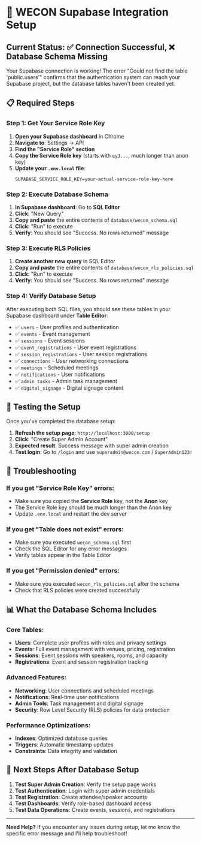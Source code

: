 # 🚀 WECON Supabase Integration Setup

## Current Status: ✅ Connection Successful, ❌ Database Schema Missing

Your Supabase connection is working! The error "Could not find the table 'public.users'" confirms that the authentication system can reach your Supabase project, but the database tables haven't been created yet.

## 📋 Required Steps

### Step 1: Get Your Service Role Key

1. **Open your Supabase dashboard** in Chrome
2. **Navigate to**: Settings → API
3. **Find the "Service Role" section**
4. **Copy the Service Role key** (starts with `eyJ...`, much longer than anon key)
5. **Update your `.env.local` file**:
   ```env
   SUPABASE_SERVICE_ROLE_KEY=your-actual-service-role-key-here
   ```

### Step 2: Execute Database Schema

1. **In Supabase dashboard**: Go to **SQL Editor**
2. **Click**: "New Query"
3. **Copy and paste** the entire contents of `database/wecon_schema.sql`
4. **Click**: "Run" to execute
5. **Verify**: You should see "Success. No rows returned" message

### Step 3: Execute RLS Policies

1. **Create another new query** in SQL Editor
2. **Copy and paste** the entire contents of `database/wecon_rls_policies.sql`
3. **Click**: "Run" to execute
4. **Verify**: You should see "Success. No rows returned" message

### Step 4: Verify Database Setup

After executing both SQL files, you should see these tables in your Supabase dashboard under **Table Editor**:

- ✅ `users` - User profiles and authentication
- ✅ `events` - Event management
- ✅ `sessions` - Event sessions
- ✅ `event_registrations` - User event registrations
- ✅ `session_registrations` - User session registrations
- ✅ `connections` - User networking connections
- ✅ `meetings` - Scheduled meetings
- ✅ `notifications` - User notifications
- ✅ `admin_tasks` - Admin task management
- ✅ `digital_signage` - Digital signage content

## 🔧 Testing the Setup

Once you've completed the database setup:

1. **Refresh the setup page**: `http://localhost:3000/setup`
2. **Click**: "Create Super Admin Account"
3. **Expected result**: Success message with super admin creation
4. **Test login**: Go to `/login` and use `superadmin@wecon.com` / `SuperAdmin123!`

## 🚨 Troubleshooting

### If you get "Service Role Key" errors:
- Make sure you copied the **Service Role** key, not the **Anon** key
- The Service Role key should be much longer than the Anon key
- Update `.env.local` and restart the dev server

### If you get "Table does not exist" errors:
- Make sure you executed `wecon_schema.sql` first
- Check the SQL Editor for any error messages
- Verify tables appear in the Table Editor

### If you get "Permission denied" errors:
- Make sure you executed `wecon_rls_policies.sql` after the schema
- Check that RLS policies were created successfully

## 📊 What the Database Schema Includes

### Core Tables:
- **Users**: Complete user profiles with roles and privacy settings
- **Events**: Full event management with venues, pricing, registration
- **Sessions**: Event sessions with speakers, rooms, and capacity
- **Registrations**: Event and session registration tracking

### Advanced Features:
- **Networking**: User connections and scheduled meetings
- **Notifications**: Real-time user notifications
- **Admin Tools**: Task management and digital signage
- **Security**: Row Level Security (RLS) policies for data protection

### Performance Optimizations:
- **Indexes**: Optimized database queries
- **Triggers**: Automatic timestamp updates
- **Constraints**: Data integrity and validation

## 🎯 Next Steps After Database Setup

1. **Test Super Admin Creation**: Verify the setup page works
2. **Test Authentication**: Login with super admin credentials
3. **Test Registration**: Create attendee/speaker accounts
4. **Test Dashboards**: Verify role-based dashboard access
5. **Test Data Operations**: Create events, sessions, and registrations

---

**Need Help?** If you encounter any issues during setup, let me know the specific error message and I'll help troubleshoot!
